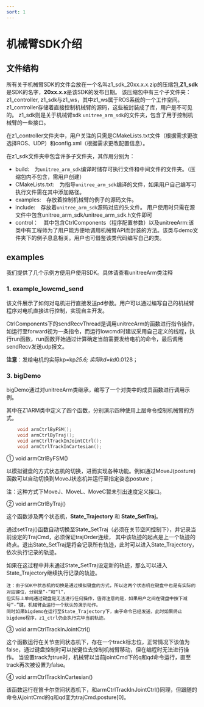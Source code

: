 ```yaml
---
sort: 1
---
```


# 机械臂SDK介绍

## 文件结构

所有关于机械臂SDK的文件会放在一个名叫z1_sdk_20xx.x.x.zip的压缩包,**Z1_sdk**是SDK的名字，**20xx.x.x**是该SDK的发布日期。
该压缩包中有三个子文件夹：z1_controller, z1_sdk与z1_ws，其中z1_ws属于ROS系统的一个工作空间。z1_controller存储着直接控制机械臂的源码，这些被封装成了库，用户是不可见的。
z1_sdk则是关于机械臂sdk `unitree_arm_sdk`的文件夹，包含了用于控制机械臂的一些接口。

在z1_controller文件夹中，用户关注的只需是CMakeLists.txt文件（根据需求更改选择ROS、UDP）和config.xml（根据需求更改配置信息）。

在z1_sdk文件夹中包含许多子文件夹，其作用分别为：

+ build:&emsp;为`unitree_arm_sdk`编译时储存可执行文件和中间文件的文件夹。（压缩包内不包含，需用户创建）
+ CMakeLists.txt:&emsp;为指导`unitree_arm_sdk`编译的文件，如果用户自己编写可执行文件需在其中添加路径。
+ examples:&emsp;存放着控制机械臂的例子的源码文件。
+ include:&emsp;存放着`unitree_arm_sdk`源码对应的头文件。
用户使用时只需在源文件中包含unitree_arm_sdk/unitree_arm_sdk.h文件即可
+ control：&emsp;其中包含CtrlComponents（程序配置参数）以及unitreeArm:该类中有工程师为了用户能方便地调用机械臂API而封装的方法。该类与demo文件夹下的例子息息相关。用户也可借鉴该类代码编写自己的类。

## examples

我们提供了几个示例方便用户使用SDK。具体请查看unitreeArm类注释

### 1. example_lowcmd_send

该文件展示了如何对电机进行直接发送pd参数。用户可以通过编写自己的机械臂程序对电机直接进行控制，实现自主开发。

CtrlComponents下的sendRecvThread是调用unitreeArm的函数进行指令操作，如运行至forward视为一条指令，而运行lowcmd时建议采用自己定义的线程，执行run函数，run函数开始通过计算确定当前需要发给电机的命令，最后调用sendRecv发送udp报文。

**注意**：发给电机的实际kp=kp*25.6; 实际kd=kd*0.0128；

### 3. bigDemo

bigDemo通过对unitreeArm类继承，编写了一个对类中的成员函数进行调用示例。

其中在Z1ARM类中定义了四个函数，分别演示四种使用上层命令控制机械臂的方式。

```cpp
    void armCtrlByFSM();
    void armCtrlByTraj();
    void armCtrlTrackInJointCtrl();
    void armCtrlTrackInCartesian();
```

① void armCtrlByFSM()

以模拟键盘的方式状态机的切换，进而实现各种功能。例如通过MoveJ(posture)函数可以自动切换到MoveJ状态机并运行至指定姿态posture；

注：这种方式下MoveJ、MoveL、MoveC暂未引出速度定义接口。

② void armCtrlByTraj()

这个函数涉及两个状态机，**State_Trajectory** 和 **State_SetTraj**。

通过setTraj()函数自动切换至State_SetTraj（必须在关节空间控制下），并记录当前设定的TrajCmd，必须保证trajOrder连续，
其中该轨迹的起点是上一个轨迹的终点。退出State_SetTraj是将会记录所有轨迹，此时可以进入State_Trajectory，依次执行记录的轨迹。

如果在这过程中并未通过State_SetTraj设定新的轨迹，那么可以进入State_Trajectory继续执行记录的轨迹。

```text
注：由于SDK中状态机的切换是通过模拟键盘的方式，所以这两个状态机在键盘中也是有实际的对应键位，分别是“-”和“l”，
但实际上单纯通过键盘是无法进行任何操作，值得注意的是，如果用户之间在键盘中按下减号“-”键，机械臂会运行一个默认的演示动作。
同时如果bigdemo在运行至State_Trajectory下，由于命令已经发送，此时如果终止bigdemo程序，z1_ctrl仍会执行完毕当前轨迹。
```

③ void armCtrlTrackInJointCtrl()

这个函数运行在关节空间状态机下，存在一个track标志位，正常情况下该值为false，通过键盘控制时可以按键位去控制机械臂移动，但在编程时无法进行操作。
当设置track为true时，机械臂以当前jointCmd下的q和qd命令运行，直至track再次被设置为false。

④ void armCtrlTrackInCartesian()

该函数运行在笛卡尔空间状态机下，和armCtrlTrackInJointCtrl()同理，但跟随的命令从jointCmd的q和qd变为trajCmd.posture[0]。